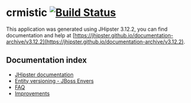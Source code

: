 # crmistic [![Build Status](https://travis-ci.org/florentL/toast-next-gen.svg?branch=master)](https://travis-ci.org/florentL/toast-next-gen)

This application was generated using JHipster 3.12.2, you can find documentation and help at [https://jhipster.github.io/documentation-archive/v3.12.2](https://jhipster.github.io/documentation-archive/v3.12.2).

Documentation index
-------------------

* [JHipster documentation](doc/jhipster.md)
* [Entity versioning - JBoss Envers](doc/entity-versioning.md)
* [FAQ](doc/faq.md)
* [Improvements](doc/improvements.md)
